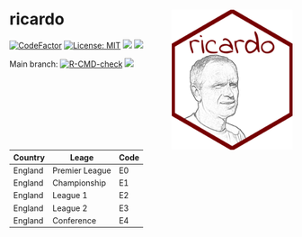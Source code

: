 
<!-- README.md is generated from README.Rmd. Please edit that file -->

# ricardo <img src='man/figures/logo.png' align="right" height="249" />

<!-- badges: start -->

[![CodeFactor](https://www.codefactor.io/repository/github/jvieroe/ricardo/badge)](https://www.codefactor.io/repository/github/jvieroe/ricardo)
[![License:
MIT](https://img.shields.io/badge/license-MIT-blue.svg)](https://cran.r-project.org/web/licenses/MIT)
[![](https://img.shields.io/badge/lifecycle-experimental-orange.svg)](https://lifecycle.r-lib.org/articles/stages.html#experimental)
[![](https://img.shields.io/github/last-commit/jvieroe/ricardo.svg)](https://github.com/jvieroe/ricardo/commits/main)

Main branch:
[![R-CMD-check](https://github.com/jvieroe/ricardo/workflows/R-CMD-check/badge.svg)](https://github.com/jvieroe/ricardo/actions)
[![](https://img.shields.io/badge/devel%20version-0.1.0-dodgerblue.svg)](https://github.com/https://github.com/jvieroe/ricardo)
<!-- badges: end -->

| Country | Leage          | Code |
|---------|----------------|------|
| England | Premier League | E0   |
| England | Championship   | E1   |
| England | League 1       | E2   |
| England | League 2       | E3   |
| England | Conference     | E4   |
